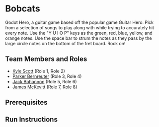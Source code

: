 # Bobcats

Godot Hero, a guitar game based off the popular game Guitar Hero. Pick from a selection of songs to play along with while trying to accurately hit every note. 
Use the "Y U I O P" keys as the green, red, blue, yellow, and orange notes. Use the space bar to strum the notes as they pass by the large circle notes on the bottom 
of the fret board. Rock on!

## Team Members and Roles

* [Kyle Scott](https://github.com/kyle512/CIS350-HW2-Scott.git) (Role 1, Role 2)
* [Parker Bernreuter](https://github.com/pbernreuter/CIS350-HW2-Bernreuter.git) (Role 3, Role 4)
* [Jack Bohannon](https://github.com/jackbohan12/CIS350-HW2-Bohannon) (Role 5, Role 6)
* [James McKevitt](https://github.com/jemckevitt/CIS350-HW2-McKevitt) (Role 7, Role 8)

## Prerequisites

## Run Instructions
